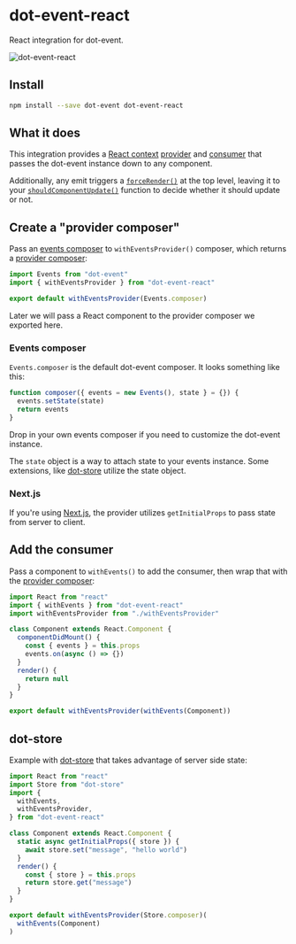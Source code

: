 # dot-event-react

React integration for dot-event.

![dot-event-react](https://media.giphy.com/media/lasKf9ImRHtbG/giphy.gif)

## Install

```bash
npm install --save dot-event dot-event-react
```

## What it does

This integration provides a [React context](https://reactjs.org/docs/context.html) [provider](https://reactjs.org/docs/context.html#provider) and [consumer](https://reactjs.org/docs/context.html#consumer) that passes the dot-event instance down to any component.

Additionally, any emit triggers a [`forceRender()`](https://reactjs.org/docs/react-component.html#forceupdate) at the top level, leaving it to your [`shouldComponentUpdate()`](https://reactjs.org/docs/react-component.html#shouldcomponentupdate) function to decide whether it should update or not.

## Create a "provider composer"

Pass an [events composer](#events-composer) to `withEventsProvider()` composer, which returns a [provider composer](#provider-composer):

```js
import Events from "dot-event"
import { withEventsProvider } from "dot-event-react"

export default withEventsProvider(Events.composer)
```

Later we will pass a React component to the provider composer we exported here.

### Events composer

`Events.composer` is the default dot-event composer. It looks something like this:

```js
function composer({ events = new Events(), state } = {}) {
  events.setState(state)
  return events
}
```

Drop in your own events composer if you need to customize the dot-event instance.

The `state` object is a way to attach state to your events instance. Some extensions, like [dot-store](github.com/dot-store/core) utilize the state object.

### Next.js

If you're using [Next.js](https://github.com/zeit/next.js), the provider utilizes `getInitialProps` to pass state from server to client.

## Add the consumer

Pass a component to `withEvents()` to add the consumer, then wrap that with the [provider composer](#create-a-provider-composer):

```js
import React from "react"
import { withEvents } from "dot-event-react"
import withEventsProvider from "./withEventsProvider"

class Component extends React.Component {
  componentDidMount() {
    const { events } = this.props
    events.on(async () => {})
  }
  render() {
    return null
  }
}

export default withEventsProvider(withEvents(Component))
```

## dot-store

Example with [dot-store](github.com/dot-store/core) that takes advantage of server side state:

```js
import React from "react"
import Store from "dot-store"
import {
  withEvents,
  withEventsProvider,
} from "dot-event-react"

class Component extends React.Component {
  static async getInitialProps({ store }) {
    await store.set("message", "hello world")
  }
  render() {
    const { store } = this.props
    return store.get("message")
  }
}

export default withEventsProvider(Store.composer)(
  withEvents(Component)
)
```
